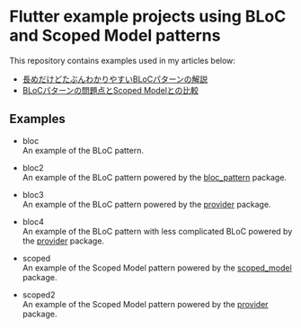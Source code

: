 # Flutter example projects using BLoC and Scoped Model patterns

This repository contains examples used in my articles below:

* [長めだけどたぶんわかりやすいBLoCパターンの解説](https://qiita.com/kabochapo/items/8738223894fb74f952d3)
* [BLoCパターンの問題点とScoped Modelとの比較](https://qiita.com/kabochapo/items/2b992cc00e9f464c1ea9)


## Examples

* bloc  
  An example of the BLoC pattern.

* bloc2  
  An example of the BLoC pattern powered by the [bloc_pattern](https://pub.dartlang.org/packages/bloc_provider) package.

* bloc3  
  An example of the BLoC pattern powered by the [provider](https://pub.dev/packages/provider) package.

* bloc4  
  An example of the BLoC pattern with less complicated BLoC powered by the [provider](https://pub.dev/packages/provider) package.

* scoped  
  An example of the Scoped Model pattern powered by the [scoped_model](https://pub.dev/packages/scoped_model) package.

* scoped2  
  An example of the Scoped Model pattern powered by the [provider](https://pub.dev/packages/provider) package.
